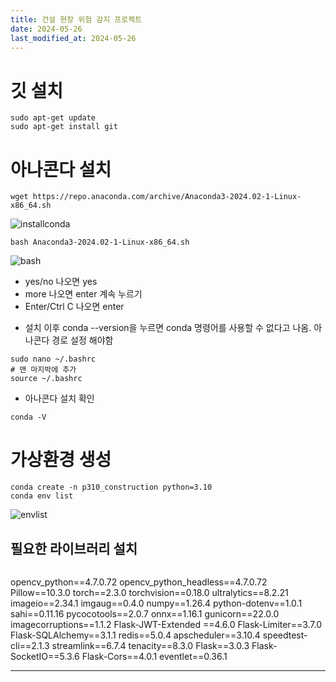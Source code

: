 ```yaml
---
title: 건설 현장 위험 감지 프로젝트
date: 2024-05-26
last_modified_at: 2024-05-26
---
```


# 깃 설치
```
sudo apt-get update
sudo apt-get install git
```

# 아나콘다 설치 
```
wget https://repo.anaconda.com/archive/Anaconda3-2024.02-1-Linux-x86_64.sh
```
![installconda]()

```
bash Anaconda3-2024.02-1-Linux-x86_64.sh
```
![bash]()
- yes/no 나오면 yes
- more 나오면 enter 계속 누르기
- Enter/Ctrl C 나오면 enter

* 설치 이후 conda --version을 누르면 conda 명령어를 사용할 수 없다고 나옴. 아나콘다 경로 설정 해야함
```
sudo nano ~/.bashrc
# 맨 마지박에 추가
source ~/.bashrc
```

* 아나콘다 설치 확인
```
conda -V
```


# 가상환경 생성
```
conda create -n p310_construction python=3.10
conda env list
```

![envlist]()


## 필요한 라이브러리 설치
```

```

opencv_python==4.7.0.72
opencv_python_headless==4.7.0.72
Pillow==10.3.0
torch==2.3.0
torchvision==0.18.0
ultralytics==8.2.21
imageio==2.34.1
imgaug==0.4.0
numpy==1.26.4
python-dotenv==1.0.1
sahi==0.11.16
pycocotools==2.0.7
onnx==1.16.1
gunicorn==22.0.0
imagecorruptions==1.1.2
Flask-JWT-Extended ==4.6.0
Flask-Limiter==3.7.0
Flask-SQLAlchemy==3.1.1
redis==5.0.4
apscheduler==3.10.4
speedtest-cli==2.1.3
streamlink==6.7.4
tenacity==8.3.0
Flask==3.0.3
Flask-SocketIO==5.3.6
Flask-Cors==4.0.1
eventlet==0.36.1
























---